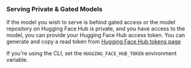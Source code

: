 ### Serving Private & Gated Models

If the model you wish to serve is behind gated access or the model repository on Hugging Face Hub is private, and you have access to the model, you can provide your Hugging Face Hub access token. You can generate and copy a read token from [Hugging Face Hub tokens page](https://huggingface.co/settings/tokens)

If you're using the CLI, set the `HUGGING_FACE_HUB_TOKEN` environment variable.
